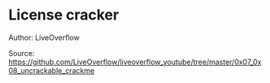 # License cracker

Author: LiveOverflow

Source: https://github.com/LiveOverflow/liveoverflow_youtube/tree/master/0x07_0x08_uncrackable_crackme

